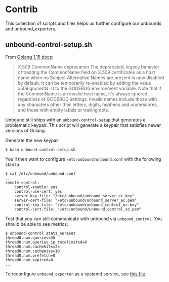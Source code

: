 # Contrib
This collection of scripts and files helps us further configure our unbounds and unbound_exporters.

## unbound-control-setup.sh

From [Golang 1.15 docs:](https://golang.google.cn/doc/go1.15#commonname)
> X.509 CommonName deprecation
> The deprecated, legacy behavior of treating the CommonName field on X.509 certificates as a host name when no Subject Alternative Names are present is now disabled by default. It can be temporarily re-enabled by adding the value x509ignoreCN=0 to the GODEBUG environment variable.
> Note that if the CommonName is an invalid host name, it's always ignored, regardless of GODEBUG settings. Invalid names include those with any characters other than letters, digits, hyphens and underscores, and those with empty labels or trailing dots.

Unbound still ships with an `unbound-control-setup` that generates a problematic keypair. This script will generate a keypair that satisfies newer versions of Golang.

Generate the new keypair
```
$ bash unbound-control-setup.sh
```

You'll then want to configure `/etc/unbound/unbound.conf` with the following stanza

```
$ cat /etc/unbound/unbound.conf
...
remote-control:
    control-enable: yes
    control-use-cert: yes
    server-key-file: "/etc/unbound/unbound_server_ec.key"
    server-cert-file: "/etc/unbound/unbound_server_ec.pem"
    control-key-file: "/etc/unbound/unbound_control_ec.key"
    control-cert-file: "/etc/unbound/unbound_control_ec.pem"
```

Test that you can still communicate with unbound via `unbound_control`. You should be able to see metrics.
```
$ unbound-control stats_noreset
thread0.num.queries=35
thread0.num.queries_ip_ratelimited=0
thread0.num.cachehits=25
thread0.num.cachemiss=10
thread0.num.prefetch=0
thread0.num.expired=0
...

```

To reconfigure `unbound_exporter` as a systemd service, see [this file](unbound_exporter.service).
